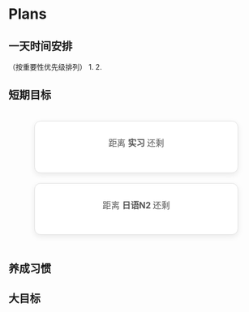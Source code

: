 # Plans

## 一天时间安排
（按重要性优先级排列）
1. 
2. 


## 短期目标
<!-- <body>
    <div style="background-color: #ffffff; border: 1px solid #e0e0e0; border-radius: 12px; padding: 30px 40px; text-align: center; color: #555; font-size: 1.2em; box-shadow: 0 4px 12px rgba(0, 0, 0, 0.08); width: 320px; font-family: -apple-system, BlinkMacSystemFont, 'Segoe UI', Roboto, 'Helvetica Neue', Arial, sans-serif;">
        <p style="margin-top: 0;">
            <span>距离找到实习</span>
        </p>
        <div id="countdown-timer" style="font-weight: bold; font-size: 2em; color: #1a1a1a; margin-top: 10px; letter-spacing: 2px;"></div>
    </div>
    <script>
    function updateCountdown() {
      const targetDate = '2025-10-30 00:00:00';
      const targetTime = new Date(targetDate).getTime();
      const currentTime = new Date().getTime();
      let difference = targetTime - currentTime;
      const timerElement = document.getElementById('countdown-timer');
      if (difference <= 0) {
        timerElement.innerHTML = "目标日期已到达！";
        clearInterval(countdownInterval); 
        return;
      }
      let days = Math.floor(difference / (1000 * 60 * 60 * 24));
      let hours = Math.floor((difference % (1000 * 60 * 60 * 24)) / (1000 * 60 * 60));
      let minutes = Math.floor((difference % (1000 * 60 * 60)) / (1000 * 60));
      let seconds = Math.floor((difference % (1000 * 60)) / 1000);
      timerElement.innerHTML = `${days}d ${hours}h ${minutes}m ${seconds}s`;
    }
    const countdownInterval = setInterval(updateCountdown, 1000);
    updateCountdown(); 
    </script>
</body>

<body>
    <div style="background-color: #ffffff; border: 1px solid #e0e0e0; border-radius: 12px; padding: 30px 40px; text-align: center; color: #555; font-size: 1.2em; box-shadow: 0 4px 12px rgba(0, 0, 0, 0.08); width: 320px; font-family: -apple-system, BlinkMacSystemFont, 'Segoe UI', Roboto, 'Helvetica Neue', Arial, sans-serif;">
        <p style="margin-top: 0;">
            <span>距离日语N2</span>
        </p>
        <div id="countdown-timer" style="font-weight: bold; font-size: 2em; color: #1a1a1a; margin-top: 10px; letter-spacing: 2px;"></div>
    </div>
    <script>
    function updateCountdown() {
      const targetDate1 = '2025-12-07 08:00:00';
      const targetTime1 = new Date(targetDate1).getTime();
      const currentTime1 = new Date().getTime();
      let difference1 = targetTime1 - currentTime1;
      const timerElement = document.getElementById('countdown-timer');
      if (difference1 <= 0) {
        timerElement.innerHTML = "目标日期已到达！";
        clearInterval(countdownInterval1); 
        return;
      }
      let days1 = Math.floor(difference1 / (1000 * 60 * 60 * 24));
      let hours1 = Math.floor((difference1 % (1000 * 60 * 60 * 24)) / (1000 * 60 * 60));
      let minutes1 = Math.floor((difference1 % (1000 * 60 * 60)) / (1000 * 60));
      let seconds1 = Math.floor((difference1 % (1000 * 60)) / 1000);
      timerElement.innerHTML = `${days1}d ${hours1}h ${minutes1}m ${seconds1}s`;
    }
    const countdownInterval1 = setInterval(updateCountdown, 1000);
    updateCountdown(); 
    </script>
</body> -->

<body>
    <div style="display: flex; justify-content: center; align-items: center; gap: 20px; flex-wrap: wrap; padding: 20px;">
        <div style="background-color: #ffffff; border: 1px solid #e0e0e0; border-radius: 12px; padding: 30px 40px; text-align: center; color: #555; font-size: 1.2em; box-shadow: 0 4px 12px rgba(0, 0, 0, 0.08); width: 320px; font-family: -apple-system, BlinkMacSystemFont, 'Segoe UI', Roboto, 'Helvetica Neue', Arial, sans-serif;">
            <p style="margin-top: 0;">
                <span>距离 <strong>实习 </strong> 还剩</span>
            </p>
            <div id="countdown-timer-1" style="font-weight: bold; font-size: 2em; color: #1a1a1a; margin-top: 10px; letter-spacing: 2px;"></div>
        </div>
        <div style="background-color: #ffffff; border: 1px solid #e0e0e0; border-radius: 12px; padding: 30px 40px; text-align: center; color: #555; font-size: 1.2em; box-shadow: 0 4px 12px rgba(0, 0, 0, 0.08); width: 320px; font-family: -apple-system, BlinkMacSystemFont, 'Segoe UI', Roboto, 'Helvetica Neue', Arial, sans-serif;">
            <p style="margin-top: 0;">
                <span>距离 <strong>日语N2 </strong> 还剩</span>
            </p>
            <div id="countdown-timer-2" style="font-weight: bold; font-size: 2em; color: #1a1a1a; margin-top: 10px; letter-spacing: 2px;"></div>
        </div>
    </div>
    <script>
    /**
     * 为指定的元素创建一个独立的倒计时器
     * Creates an independent countdown timer for a specific element
     * @param {string} elementId - 显示倒计时的元素 ID
     * @param {string} targetDate - 目标日期 'YYYY-MM-DD HH:MM:SS'
     */
    function createCountdown(elementId, targetDate) {
      const timerElement = document.getElementById(elementId);
      if (!timerElement) return; // 确保元素存在
      const targetTime = new Date(targetDate).getTime();
      const intervalId = setInterval(() => {
        const currentTime = new Date().getTime();
        const difference = targetTime - currentTime;
        if (difference <= 0) {
          timerElement.innerHTML = "目标日期已到达！";
          clearInterval(intervalId);
          return;
        }
        const days = Math.floor(difference / (1000 * 60 * 60 * 24));
        const hours = Math.floor((difference % (1000 * 60 * 60 * 24)) / (1000 * 60 * 60));
        // const minutes = Math.floor((difference % (1000 * 60 * 60)) / (1000 * 60));
        // const seconds = Math.floor((difference % (1000 * 60)) / 1000);
        timerElement.innerHTML = `${days}d ${hours}h`;
      }, 1000);
      // 立即执行一次以避免页面初次加载时空白一秒
      // Run once immediately to avoid a one-second blank state on page load
       (function runOnce() {
         const currentTime = new Date().getTime();
         const difference = targetTime - currentTime;
         if (difference > 0) {
           const days = Math.floor(difference / (1000 * 60 * 60 * 24));
           const hours = Math.floor((difference % (1000 * 60 * 60 * 24)) / (1000 * 60 * 60));
           timerElement.innerHTML = `${days}d ${hours}h`;
         } else {
           timerElement.innerHTML = "目标日期已到达！";
         }
       })();
    }
    // --- 初始化你的两个倒计时器 ---
    // --- Initialize your two countdown timers ---
    // 启动第一个倒计时器
    createCountdown('countdown-timer-1', '2025-10-30 00:00:00');
    // 启动第二个倒计时器
    createCountdown('countdown-timer-2', '2025-12-07 08:00:00');
    </script>
</body>


## 养成习惯

## 大目标